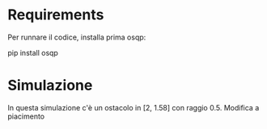 # Requirements
Per runnare il codice, installa prima osqp:

pip install osqp

# Simulazione
In questa simulazione c'è un ostacolo in \[2, 1.58\] con raggio 0.5. Modifica a piacimento
